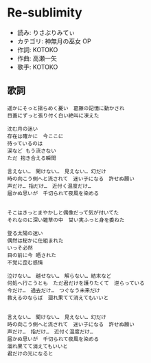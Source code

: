 Re-sublimity
=============

- 読み: りさぶりみてぃ
- カテゴリ: 神無月の巫女 OP
- 作詞: KOTOKO
- 作曲: 高瀬一矢
- 歌手: KOTOKO


歌詞
-----

    遥かにそっと揺らめく憂い　葛藤の記憶に動かされ
    目蓋にずっと張り付く白い絶叫に凍えた

    沈む月の迷い
    存在は確かに　今ここに
    待っているのは
    涙など もう流さない
    ただ 抱き合える瞬間

    言えない…　聞けない…　見えない… 幻だけ
    時の向こう側へと流されて　迷い子になる　許せぬ願い
    声だけ… 指だけ…　近付く温度だけ…
    届かぬ思いが　千切られて夜風を染める


    そこはきっとまやかしと偶像だって気が付いてた
    それなのに深い雑草の中　甘い実ふっと身を委ねた

    登る太陽の迷い
    偶然は秘かに仕組まれた
    いっそ必然
    目の前に今 晒された
    不覚に歪む感情

    泣けない…　越せない…　解らない… 結末など
    何処へ行こうとも　ただ君だけを護りたくて　逆らっている
    今だけ…　過去だけ…　つぐなう未来だけ
    救えるのならば　涸れ果てて消えてもいいと


    言えない…　聞けない…　見えない… 幻だけ
    時の向こう側へと流されて　迷い子になる　許せぬ願い
    声だけ…　指だけ…　近付く温度だけ…
    届かぬ思いが　千切られて夜風を染める
    涸れ果てて消えてもいいと
    君だけの光になると

